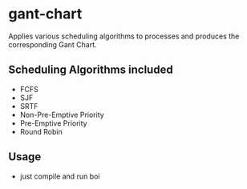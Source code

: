 # gant-chart
Applies various scheduling algorithms to processes and produces the corresponding Gant Chart.
## Scheduling Algorithms included
- FCFS
- SJF
- SRTF
- Non-Pre-Emptive Priority
- Pre-Emptive Priority
- Round Robin
## Usage
- just compile and run boi
